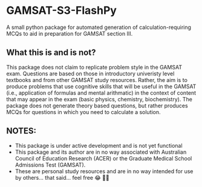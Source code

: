 # GAMSAT-S3-FlashPy
A small python package for automated generation of calculation-requiring MCQs to aid in preparation for GAMSAT section III.

## What this is and is not?

This package does not claim to replicate problem style in the GAMSAT exam. Questions are based on those in introductory univeristy level textbooks and from other GAMSAT study resources. Rather, the aim is to produce problems that use cognitive skills that will be useful in the GAMSAT (i.e., application of formulas and mental arithmatic) in the context of content that may appear in the exam (basic physics, chemistry, biochemistry). The package does not generate theory based questions, but rather produces MCQs for questions in which you need to calculate a solution. 

## NOTES:

- This package is under active development and is not yet functional
- This package and its author are in no way associated with Australian Council of Education Research (ACER) or the Graduate Medical School Admissions Test (GAMSAT). 
- These are personal study resources and are in no way intended for use by others... that said... feel free 😂 🤷‍♀️
